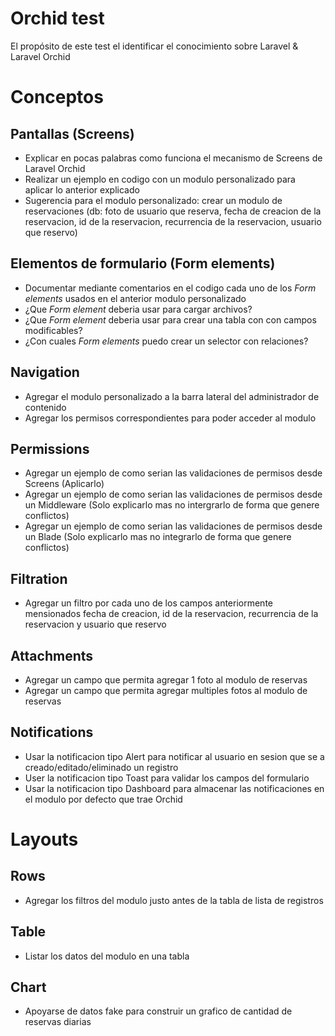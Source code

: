 # Orchid test

El propósito de este test el identificar el conocimiento sobre Laravel & Laravel Orchid

# Conceptos

## Pantallas (Screens)

- Explicar en pocas palabras como funciona el mecanismo de Screens de Laravel Orchid
- Realizar un ejemplo en codigo con un modulo personalizado para aplicar lo anterior explicado
- Sugerencia para el modulo personalizado: crear un modulo de reservaciones (db: foto de usuario que reserva, fecha de creacion de la reservacion, id de la reservacion, recurrencia de la reservacion, usuario que reservo)

## Elementos de formulario (Form elements)

- Documentar mediante comentarios en el codigo cada uno de los *Form elements* usados en el anterior modulo personalizado
- ¿Que *Form element* deberia usar para cargar archivos?
- ¿Que *Form element* deberia usar para crear una tabla con con campos modificables?
- ¿Con cuales *Form elements* puedo crear un selector con relaciones?

## Navigation

- Agregar el modulo personalizado a la barra lateral del administrador de contenido
- Agregar los permisos correspondientes para poder acceder al modulo

## Permissions

- Agregar un ejemplo de como serian las validaciones de permisos desde Screens (Aplicarlo)
- Agregar un ejemplo de como serian las validaciones de permisos desde un Middleware (Solo explicarlo mas no intergrarlo de forma que genere conflictos)
- Agregar un ejemplo de como serian las validaciones de permisos desde un Blade (Solo explicarlo mas no integrarlo de forma que genere conflictos)

## Filtration

- Agregar un filtro por cada uno de los campos anteriormente mensionados fecha de creacion, id de la reservacion, recurrencia de la reservacion y usuario que reservo

## Attachments

- Agregar un campo que permita agregar 1 foto al modulo de reservas
- Agregar un campo que permita agregar multiples fotos al modulo de reservas

## Notifications

- Usar la notificacion tipo Alert para notificar al usuario en sesion que se a creado/editado/eliminado un registro
- User la notificacion tipo Toast para validar los campos del formulario
- Usar la notificacion tipo Dashboard para almacenar las notificaciones en el modulo por defecto que trae Orchid

# Layouts

## Rows

- Agregar los filtros del modulo justo antes de la tabla de lista de registros

## Table

- Listar los datos del modulo en una tabla

## Chart

- Apoyarse de datos fake para construir un grafico de cantidad de reservas diarias
